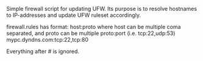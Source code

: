 Simple firewall script for updating UFW. Its purpose is to resolve hostnames to IP-addresses and update UFW ruleset accordingly.

firewall.rules has format:
host:proto where host can be multiple coma separated, and proto can be multiple proto:port (i.e. tcp:22,udp:53)
mypc.dyndns.com:tcp:22,tcp:80

Everything after # is ignored.
